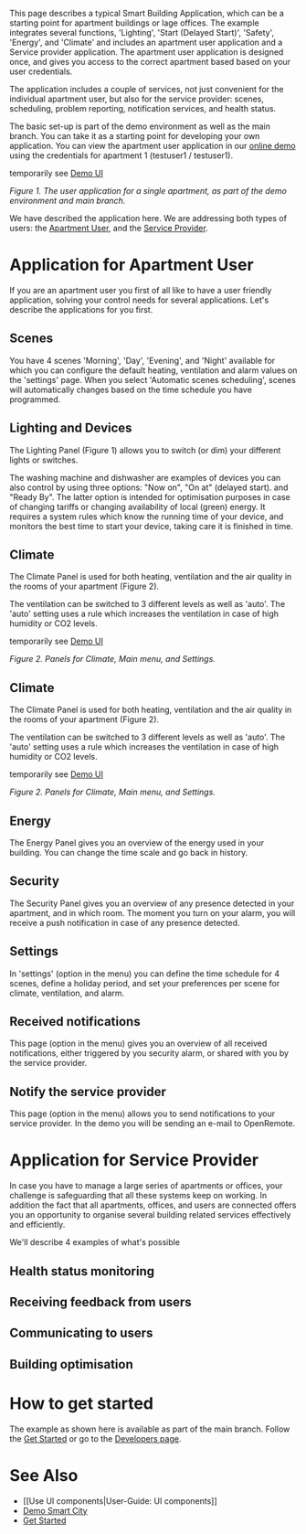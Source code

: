 This page describes a typical Smart Building Application, which can be a starting point for apartment buildings or lage offices. The example integrates several functions, 'Lighting', 'Start (Delayed Start)', 'Safety', 'Energy', and 'Climate' and includes an apartment user application and a Service provider application. The apartment user application is designed once, and gives you access to the correct apartment based based on your user credentials. 

The application includes a couple of services, not just convenient for the individual apartment user, but also for the service provider: scenes, scheduling, problem reporting, notification services, and health status.

The basic set-up is part of the demo environment as well as the main branch. You can take it as a starting point for developing your own application. You can view the apartment user application in our [online demo](https://demo.openremote.io) using the credentials for apartment 1 (testuser1 / testuser1).

temporarily see [Demo UI](https://xd.adobe.com/view/e48ac2cb-4060-45f2-5c33-6fa30abe6818-92bb/screen/8f384d1b-8d9b-4733-8789-3438a1ed8f29/Scenes)

_Figure 1. The user application for a single apartment, as part of the demo environment and main branch._

We have described the application here. We are addressing both types of users: the [Apartment User](#application-for-apartment-user), and the [Service Provider](#application-for-service-provider). 

# Application for Apartment User

If you are an apartment user you first of all like to have a user friendly application, solving your control needs for several applications. Let's describe the applications for you first.

## Scenes

You have 4 scenes 'Morning', 'Day', 'Evening', and 'Night' available for which you can configure the default heating, ventilation and alarm values on the 'settings' page. When you select 'Automatic scenes scheduling', scenes will automatically changes based on the time schedule you have programmed.

## Lighting and Devices

The Lighting Panel (Figure 1) allows you to switch (or dim) your different lights or switches.

The washing machine and dishwasher are examples of devices you can also control by using three options: "Now on", "On at" (delayed start). and "Ready By". The latter option is intended for optimisation purposes in case of changing tariffs or changing availability of local (green) energy. It requires a system rules which know the running time of your device, and monitors the best time to start your device, taking care it is finished in time.

## Climate

The Climate Panel is used for both heating, ventilation and the air quality in the rooms of your apartment (Figure 2). 

The ventilation can be switched to 3 different levels as well as 'auto'. The 'auto' setting uses a rule which increases the ventilation in case of high humidity or CO2 levels.

temporarily see [Demo UI](https://xd.adobe.com/view/e48ac2cb-4060-45f2-5c33-6fa30abe6818-92bb/screen/32ab82f9-8bf0-49ba-b9d0-4e17eae23469/Klimaat)

_Figure 2. Panels for Climate, Main menu, and Settings._

## Climate

The Climate Panel is used for both heating, ventilation and the air quality in the rooms of your apartment (Figure 2). 

The ventilation can be switched to 3 different levels as well as 'auto'. The 'auto' setting uses a rule which increases the ventilation in case of high humidity or CO2 levels.

temporarily see [Demo UI](https://xd.adobe.com/view/e48ac2cb-4060-45f2-5c33-6fa30abe6818-92bb/screen/32ab82f9-8bf0-49ba-b9d0-4e17eae23469/Klimaat)

_Figure 2. Panels for Climate, Main menu, and Settings._

## Energy

The Energy Panel gives you an overview of the energy used in your building. You can change the time scale and go back in history.

## Security

The Security Panel gives you an overview of any presence detected in your apartment, and in which room. The moment you turn on your alarm, you will receive a push notification in case of any presence detected.  

## Settings

In 'settings' (option in the menu) you can define the time schedule for 4 scenes, define a holiday period, and set your preferences per scene for climate, ventilation, and alarm. 

## Received notifications

This page (option in the menu) gives you an overview of all received notifications, either triggered by you security alarm, or shared with you by the service provider.

## Notify the service provider

This page (option in the menu) allows you to send notifications to your service provider. In the demo you will be sending an e-mail to OpenRemote. 

# Application for Service Provider

In case you have to manage a large series of apartments or offices, your challenge is safeguarding that all these systems keep on working. In addition the fact that all apartments, offices, and users are connected offers you an opportunity to organise several building related services effectively and efficiently.

We'll describe 4 examples of what's possible

## Health status monitoring

## Receiving feedback from users

## Communicating to users

## Building optimisation

# How to get started

The example as shown here is available as part of the main branch. Follow the [Get Started](https://openremote.io/get-started-manager/) or go to the [Developers page](https://openremote.io/developers/).

# See Also
- [[Use UI components|User-Guide: UI components]]
- [Demo Smart City](Demo-Smart-City)
- [Get Started](https://openremote.io/get-started-manager/)